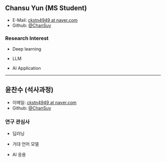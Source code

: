 ## Chansu Yun (MS Student)

- E-Mail: [ckstn4949 at naver.com](mailto:ckstn4949_at_naver.com) 
- Github: [@ChanSuy](https://github.com/ChanSuy)


### Research Interest

- Deep learning

- LLM

- AI Application

---
## 윤찬수 (석사과정)

- 이메일: [ckstn4949 at naver.com](mailto:ckstn4949_at_naver.com)  
- Github: [@ChanSuy](https://github.com/ChanSuy) 


### **연구 관심사**

- 딥러닝

- 거대 언어 모델

- AI 응용